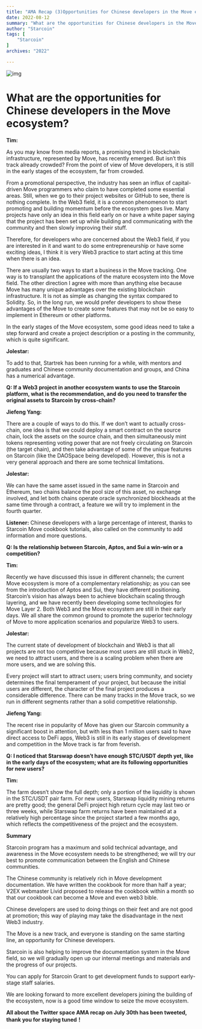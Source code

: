 ```yaml
---
title: "AMA Recap (3)Opportunities for Chinese developers in the Move ecosystem"
date: 2022-08-12
summary: "What are the opportunities for Chinese developers in the Move ecosystem? Tim: As you may know from media reports, a promising trend in blockch..."
author: "Starcoin"
tags: [
    "Starcoin"
]
archives: "2022"

---
```


![img](/images/hackathon/amar3.png)

# What are the opportunities for Chinese developers in the Move ecosystem?

**Tim:**

As you may know from media reports, a promising trend in blockchain infrastructure, represented by Move, has recently emerged. But isn’t this track already crowded? From the point of view of Move developers, it is still in the early stages of the ecosystem, far from crowded.

From a promotional perspective, the industry has seen an influx of capital-driven Move programmers who claim to have completed some essential areas. Still, when we go to their project websites or GitHub to see, there is nothing complete. In the Web3 field, it is a common phenomenon to start promoting and building momentum before the ecosystem goes live. Many projects have only an idea in this field early on or have a white paper saying that the project has been set up while building and communicating with the community and then slowly improving their stuff.

Therefore, for developers who are concerned about the Web3 field, if you are interested in it and want to do some entrepreneurship or have some exciting ideas, I think it is very Web3 practice to start acting at this time when there is an idea.

There are usually two ways to start a business in the Move tracking. One way is to transplant the applications of the mature ecosystem into the Move field. The other direction I agree with more than anything else because Move has many unique advantages over the existing blockchain infrastructure. It is not as simple as changing the syntax compared to Solidity. So, in the long run, we would prefer developers to show these advantages of the Move to create some features that may not be so easy to implement in Ethereum or other platforms.

In the early stages of the Move ecosystem, some good ideas need to take a step forward and create a project description or a posting in the community, which is quite significant.

**Jolestar:**

To add to that, Startrek has been running for a while, with mentors and graduates and Chinese community documentation and groups, and China has a numerical advantage.

**Q: If a Web3 project in another ecosystem wants to use the Starcoin platform, what is the recommendation, and do you need to transfer the original assets to Starcoin by cross-chain?**

**Jiefeng Yang:**

There are a couple of ways to do this. If we don’t want to actually cross-chain, one idea is that we could deploy a smart contract on the source chain, lock the assets on the source chain, and then simultaneously mint tokens representing voting power that are not freely circulating on Starcoin (the target chain), and then take advantage of some of the unique features on Starcoin (like the DAOSpace being developed). However, this is not a very general approach and there are some technical limitations.

**Jolestar:**

We can have the same asset issued in the same name in Starcoin and Ethereum, two chains balance the pool size of this asset, no exchange involved, and let both chains operate oracle synchronized blockheads at the same time through a contract, a feature we will try to implement in the fourth quarter.

**Listener:** Chinese developers with a large percentage of interest, thanks to Starcoin Move cookbook tutorials, also called on the community to add information and more questions.

**Q: Is the relationship between Starcoin, Aptos, and Sui a win-win or a competition?**

**Tim:**

Recently we have discussed this issue in different channels; the current Move ecosystem is more of a complementary relationship; as you can see from the introduction of Aptos and Sui, they have different positioning. Starcoin’s vision has always been to achieve blockchain scaling through layering, and we have recently been developing some technologies for Move Layer 2. Both Web3 and the Move ecosystem are still in their early days. We all share the common ground to promote the superior technology of Move to more application scenarios and popularize Web3 to users.

**Jolestar:**

The current state of development of blockchain and Web3 is that all projects are not too competitive because most users are still stuck in Web2, we need to attract users, and there is a scaling problem when there are more users, and we are solving this.

Every project will start to attract users; users bring community, and society determines the final temperament of your project, but because the initial users are different, the character of the final project produces a considerable difference. There can be many tracks in the Move track, so we run in different segments rather than a solid competitive relationship.

**Jiefeng Yang:**

The recent rise in popularity of Move has given our Starcoin community a significant boost in attention, but with less than 1 million users said to have direct access to DeFi apps, Web3 is still in its early stages of development and competition in the Move track is far from feverish.

**Q: I noticed that Starswap doesn’t have enough STC/USDT depth yet, like in the early days of the ecosystem; what are its following opportunities for new users?**

**Tim:**

The farm doesn’t show the full depth; only a portion of the liquidity is shown in the STC/USDT pair farm. For new users, Starswap liquidity mining returns are pretty good; the general DeFi project high return cycle may last two or three weeks, while Starswap farm returns have been maintained at a relatively high percentage since the project started a few months ago, which reflects the competitiveness of the project and the ecosystem.

**Summary**

Starcoin program has a maximum and solid technical advantage, and awareness in the Move ecosystem needs to be strengthened; we will try our best to promote communication between the English and Chinese communities.

The Chinese community is relatively rich in Move development documentation. We have written the cookbook for more than half a year; V2EX webmaster Livid proposed to release the cookbook within a month so that our cookbook can become a Move and even web3 bible.

Chinese developers are used to doing things on their feet and are not good at promotion; this way of playing may take the disadvantage in the next Web3 industry.

The Move is a new track, and everyone is standing on the same starting line, an opportunity for Chinese developers.

Starcoin is also helping to improve the documentation system in the Move field, so we will gradually open up our internal meetings and materials and the progress of our projects.

You can apply for Starcoin Grant to get development funds to support early-stage staff salaries.

We are looking forward to more excellent developers joining the building of the ecosystem, now is a good time window to seize the move ecosystem.

**All about the Twitter space AMA recap on July 30th has been tweeted, thank you for staying tuned！**
